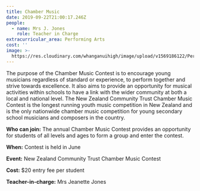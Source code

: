 ```yaml
---
title: Chamber Music
date: 2019-09-22T21:00:17.246Z
people:
  - name: Mrs J. Jones
    role: Teacher in Charge
extracurricular_area: Performing Arts
cost: ''
image: >-
  https://res.cloudinary.com/whanganuihigh/image/upload/v1569186122/Performing%20Arts/Chamber_Music.jpg
---
```

The purpose of the Chamber Music Contest is to encourage young musicians regardless of standard or experience, to perform together and strive towards excellence. It also aims to provide an opportunity for musical activities within schools to have a link with the wider community at both a local and national level. The New Zealand Community Trust Chamber Music Contest is the longest running youth music competition in New Zealand and is the only nationwide chamber music competition for young secondary school musicians and composers in the country.

 

**Who can join:** The annual Chamber Music Contest provides an opportunity for students of all levels and ages to form a group and enter the contest.

**When:** Contest is held in June	

**Event:** New Zealand Community Trust Chamber Music Contest

**Cost:** $20 entry fee per student

**Teacher-in-charge:** Mrs Jeanette Jones
